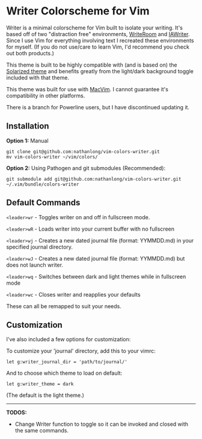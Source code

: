 # Writer Colorscheme for Vim

Writer is a minimal colorscheme for Vim built to isolate your writing. It's
based off of two "distraction free" environments,
[WriteRoom](http://www.hogbaysoftware.com/products/writeroom) and
[IAWriter](http://www.iawriter.com/). Since I use Vim for everything involving
text I recreated these environments for myself. (If you do not use/care to
learn Vim, I'd recommend you check out both products.)

This theme is built to be highly compatible with (and is based on) the
[Solarized theme](https://github.com/altercation/vim-colors-solarized) and
benefits greatly from the light/dark background toggle included with that
theme.

This theme was built for use with [MacVim](http://code.google.com/p/macvim/).
I cannot guarantee it's compatibility in other platforms.

There is a branch for Powerline users, but I have discontinued updating it.

## Installation

**Option 1:** Manual

    git clone git@github.com:nathanlong/vim-colors-writer.git
    mv vim-colors-writer ~/vim/colors/

**Option 2:** Using Pathogen and git submodules (Recommended):

    git submodule add git@github.com:nathanlong/vim-colors-writer.git ~/.vim/bundle/colors-writer

## Default Commands

`<leader>wr` - Toggles writer on and off in fullscreen mode.

`<leader>wR` - Loads writer into your current buffer with no fullscreen

`<leader>wj` - Creates a new dated journal file (format: YYMMDD.md) in
your specified journal directory.

`<leader>wJ` - Creates a new dated journal file (format: YYMMDD.md) but does
not launch writer.

`<leader>wq` - Switches between dark and light themes while in fullscreen mode

`<leader>wc` - Closes writer and reapplies your defaults

These can all be remapped to suit your needs.

## Customization

I've also included a few options for customization:

To customize your 'journal' directory, add this to your vimrc:

    let g:writer_journal_dir = 'path/to/journal/'

And to choose which theme to load on default:

    let g:writer_theme = dark

(The default is the light theme.)

---

**TODOS:**

- Change Writer function to toggle so it can be invoked and closed with the same commands.


